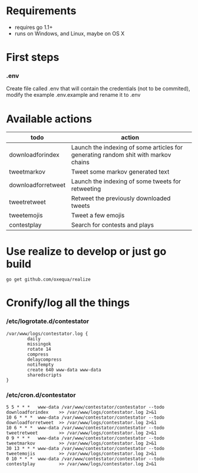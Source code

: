 # Requirements

- requires go 1.1+
- runs on Windows, and Linux, maybe on OS X

# First steps

### .env

Create file called .env that will contain the credentials (not to be commited), modify the example .env.example and rename it to .env

# Available actions
| todo  | action   |
|---|---|
| downloadforindex  | Launch the indexing of some articles for generating random shit with markov chains |
| tweetmarkov  | Tweet some markov generated text |
| downloadforretweet  | Launch the indexing of some tweets for retweeting |
| tweetretweet  | Retweet the previously downloaded tweets |
| tweetemojis  | Tweet a few emojis |
| contestplay  | Search for contests and plays |
	
# Use realize to develop or just go build

```
go get github.com/oxequa/realize
```

# Cronify/log all the things

### /etc/logrotate.d/contestator
```
/var/www/logs/contestator.log {
        daily
        missingok
        rotate 14
        compress
        delaycompress
        notifempty
        create 640 www-data www-data
        sharedscripts
}
```

### /etc/cron.d/contestator
```
5 5 * * *   www-data /var/www/contestator/contestator --todo downloadforindex	 >> /var/www/logs/contestator.log 2>&1
10 6 * * *  www-data /var/www/contestator/contestator --todo downloadforretweet  >> /var/www/logs/contestator.log 2>&1
10 6 * * *  www-data /var/www/contestator/contestator --todo tweetretweet 		 >> /var/www/logs/contestator.log 2>&1
0 9 * * *   www-data /var/www/contestator/contestator --todo tweetmarkov 		 >> /var/www/logs/contestator.log 2>&1
30 13 * * * www-data /var/www/contestator/contestator --todo tweetemojis 		 >> /var/www/logs/contestator.log 2>&1
0 10 * * *  www-data /var/www/contestator/contestator --todo contestplay 		 >> /var/www/logs/contestator.log 2>&1
```









